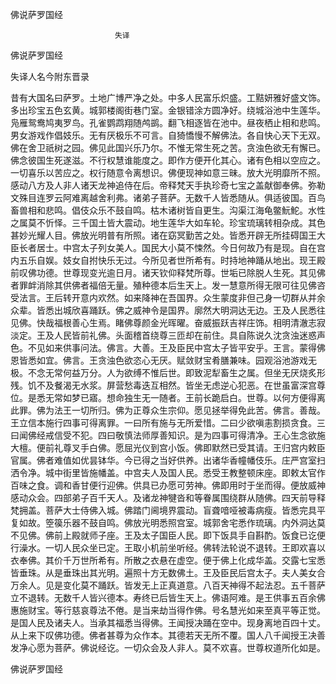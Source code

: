   佛说萨罗国经  

                        　　失译  

佛说萨罗国经  

失译人名今附东晋录  

昔有大国名曰萨罗。土地广博严净之处。中多人民富乐炽盛。工黠妍雅好盛文饰。多出珍宝五色玄黄。城郭楼阁街巷门室。金银错涂方圆净好。绕城浴池中生莲华。凫雁鸳鸯鸠夷罗鸟。孔雀鹦鹉翔随鸬鹚。翻飞相逐皆在池中。昼夜栖止相和悲鸣。男女游戏作倡妓乐。无有厌极乐不可言。自猗憍慢不解佛法。各自快心天下无双。佛在舍卫祇树之园。佛见此国兴乐乃尔。不惟无常生死之苦。贪浊色欲无有懈已。佛念彼国生死遂滋。不行权慧谁能度之。即作方便开化其心。诸有色相以空应之。一切喜乐以苦应之。权行随意令离想识。佛便现神如意三昧。放大光明靡所不照。感动八方及人非人诸天龙神追侍在后。帝释梵天手执珍奇七宝之盖献御奉佛。弥勒文殊目连罗云阿难离越舍利弗。诸弟子菩萨。无数千人皆悉随从。俱适彼国。百鸟畜兽相和悲鸣。倡伎众乐不鼓自鸣。枯木诸树皆自更生。沟渠江海龟鳖魭鮀。水性之属莫不忻怿。三千国土皆大震动。地生莲华大如车轮。珍宝琉璃转相杂成。其色甚妙光耀人目。佛放光明普有所照。诸在窈冥勤苦之处。皆悉开辟无所挂碍国王大臣长者居士。中宫太子列女美人。国民大小莫不悚然。今日何故乃有是现。自在宫内五乐自娱。妓女自拊快乐无过。今所见者世所希有。时持地神踊从地出。现王殿前叹佛功德。世尊现变光逾日月。诸天钦仰释梵所尊。世垢已除脱人生死。其见佛者罪衅消除其供佛者福倍无量。殖种德本后生天上。发一慧意所得无限可往见佛咨受法言。王后转开意内欢然。如来降神在吾国界。众生蒙度非但己身一切群从并余众辈。皆悉出城欣喜踊跃。佛之威神令是国界。廓然大明洞达无边。王及人民悉往见佛。快哉福根善心生焉。睹佛尊颜金光晖曜。奋威振跃吉祥庄饰。相明清澈志寂淡定。王及人民皆前礼佛。头面稽首绕尊三匝却在前住。具自陈说久沈贪浊迷惑声色。不见如来供事问法。佛言。大善。王及臣民中宫太子皆平安乎。王言。蒙得佛恩皆悉如宜。佛言。王贪浊色欲恣心无厌。赋敛财宝肴膳兼味。园观浴池游戏无极。不念无常何益万分。人为欲缚不惟后世。即致泥犁畜生之属。但坐无厌烧炙形残。饥不及餐渴无水浆。屏营愁毒迭互相然。皆坐无虑逆心犯恶。在世虽富深宫尊位。是悉无常如梦已寤。想命独生无一随者。王前长跪启白。世尊。以何方便得离此罪。佛为法王一切所归。佛为正尊众生宗仰。愿见拯举得免此苦。佛言。善哉。王立信本施行四事可得离罪。一曰所有施与无所爱惜。二曰少欲嗔恚割损贪食。三曰闻佛经戒信受不犯。四曰敬慎法师厚善知识。是为四事可得清净。王心生念欲施大檀。便前礼尊叉手白佛。愿屈光仪到宫小饭。佛即默然已受其请。王归宫内敕臣官属。佛者难值如优昙钵华。今已得之当好供养。出诸华香幢幡伎乐。庄严宫室扫洒令净。城中街里皆施幡盖。中宫夫人及国人民。悉受王教整顿床座。即敕太官作百味之食。调和香甘便行迎佛。供具已办愿可劳神。佛即用时于坐而得。便放威神感动众会。四部弟子百千天人。及诸龙神犍沓和等眷属围绕群从随佛。四天前导释梵拥盖。菩萨大士侍佛入城。佛踏门阃境界震动。盲聋喑哑被毒病瘦。皆悉完具平复如故。箜篌乐器不鼓自鸣。佛放光明悉照宫室。城郭舍宅悉作琉璃。内外洞达莫不见佛。佛前上殿就师子座。王及太子国臣人民。即下饭具手自斟酌。饭食已讫便行澡水。一切人民众坐已定。王取小机前坐听经。佛转法轮说不退转。王即欢喜以衣奉佛。其价千万世所希有。所散之衣悬在虚空。便于佛上化成华盖。交露七宝悉皆垂珠。从是垂珠出其光明。遍照十方无数佛土。王及臣民后宫太子。夫人美女合万余人。见是变化莫不踊跃。皆发无上正真道意。八百天神得不起法忍。五千菩萨立不退转。无数千人皆兴德本。寿终已后皆生天上。佛语阿难。是王供事五百余佛惠施财宝。等行慈哀尊法不倦。是当来劫当得作佛。号名慧光如来至真平等正觉。是国人民及诸夫人。当承其福悉当得佛。王闻授决踊在空中。现身离地百四十丈。从上来下叹佛功德。佛者甚尊为众作本。其德若天无所不覆。国人八千闻授王决善发净心愿为菩萨。佛说经讫。一切众会及人非人。莫不欢喜。世尊权道所化如是。  

佛说萨罗国经  
